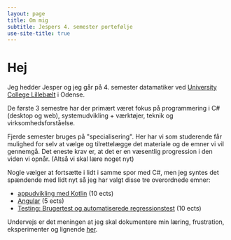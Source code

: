 ```yaml
---
layout: page
title: Om mig
subtitle: Jespers 4. semester portefølje
use-site-title: true
---
```


# Hej
Jeg hedder Jesper og jeg går på 4. semester datamatiker ved [University College Lillebælt](http://www.ucl.dk) i Odense.

De første 3 semestre har der primært været fokus på programmering i C# (desktop og web), systemudvikling + værktøjer, teknik og virksomhedsforståelse.

Fjerde semester bruges på "specialisering". Her har vi som studerende får mulighed for selv at vælge og tilrettelægge det materiale og de emner vi vil gennemgå. Det eneste krav er, at det er en væsentlig progression i den viden vi opnår. (Altså vi skal lære noget nyt)

Nogle vælger at fortsætte i lidt i samme spor med C#, men jeg syntes det spændende med lidt nyt så jeg har valgt disse tre overordnede emner:
- [appudvikling med Kotlin](goals/kotlin) (10 ects)
- [Angular](goals/jsframeworks) (5 ects)
- [Testing: Brugertest og automatiserede regressionstest](goals/testing) (10 ects)

Undervejs er det meningen at jeg skal dokumentere min læring, frustration, eksperimenter og lignende [her](blog).

